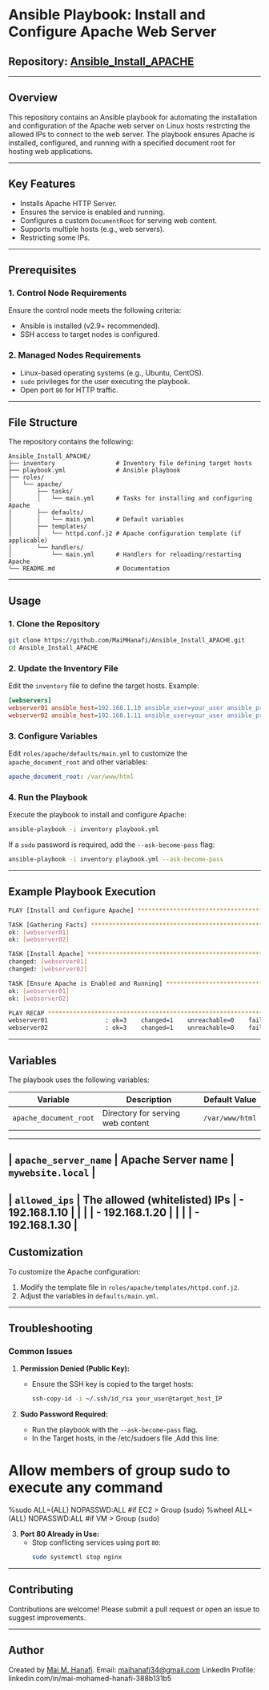 # Ansible Playbook: Install and Configure Apache Web Server

## Repository: [Ansible_Install_APACHE](https://github.com/MaiMHanafi/Ansible_Install_APACHE)

---

## Overview
This repository contains an Ansible playbook for automating the installation and configuration of the Apache web server on Linux hosts restrcting the allowed IPs to connect to the web server. The playbook ensures Apache is installed, configured, and running with a specified document root for hosting web applications.

---

## Key Features
- Installs Apache HTTP Server.
- Ensures the service is enabled and running.
- Configures a custom `DocumentRoot` for serving web content.
- Supports multiple hosts (e.g., web servers).
- Restricting some IPs.
---

## Prerequisites

### 1. Control Node Requirements
Ensure the control node meets the following criteria:
- Ansible is installed (v2.9+ recommended).
- SSH access to target nodes is configured.

### 2. Managed Nodes Requirements
- Linux-based operating systems (e.g., Ubuntu, CentOS).
- `sudo` privileges for the user executing the playbook.
- Open port `80` for HTTP traffic.

---

## File Structure
The repository contains the following:

```plaintext
Ansible_Install_APACHE/
├── inventory                 # Inventory file defining target hosts
├── playbook.yml              # Ansible playbook
├── roles/
│   └── apache/
│       ├── tasks/
│       │   └── main.yml      # Tasks for installing and configuring Apache
│       ├── defaults/
│       │   └── main.yml      # Default variables
│       ├── templates/
│       │   └── httpd.conf.j2 # Apache configuration template (if applicable)
│       └── handlers/
│           └── main.yml      # Handlers for reloading/restarting Apache
└── README.md                 # Documentation
```

---

## Usage

### 1. Clone the Repository
```bash
git clone https://github.com/MaiMHanafi/Ansible_Install_APACHE.git
cd Ansible_Install_APACHE
```

### 2. Update the Inventory File
Edit the `inventory` file to define the target hosts. Example:
```ini
[webservers]
webserver01 ansible_host=192.168.1.10 ansible_user=your_user ansible_private_key_file=~/.ssh/id_rsa
webserver02 ansible_host=192.168.1.11 ansible_user=your_user ansible_private_key_file=~/.ssh/id_rsa
```

### 3. Configure Variables
Edit `roles/apache/defaults/main.yml` to customize the `apache_document_root` and other variables:
```yaml
apache_document_root: /var/www/html
```

### 4. Run the Playbook
Execute the playbook to install and configure Apache:
```bash
ansible-playbook -i inventory playbook.yml
```

If a `sudo` password is required, add the `--ask-become-pass` flag:
```bash
ansible-playbook -i inventory playbook.yml --ask-become-pass
```

---

## Example Playbook Execution
```bash
PLAY [Install and Configure Apache] ****************************************************************************************************

TASK [Gathering Facts] *****************************************************************************************************************
ok: [webserver01]
ok: [webserver02]

TASK [Install Apache] ******************************************************************************************************************
changed: [webserver01]
changed: [webserver02]

TASK [Ensure Apache is Enabled and Running] ********************************************************************************************
ok: [webserver01]
ok: [webserver02]

PLAY RECAP *****************************************************************************************************************************
webserver01                : ok=3    changed=1    unreachable=0    failed=0    skipped=0    rescued=0    ignored=0
webserver02                : ok=3    changed=1    unreachable=0    failed=0    skipped=0    rescued=0    ignored=0
```

---

## Variables
The playbook uses the following variables:

| Variable               | Description                               | Default Value       |
|------------------------|-------------------------------------------|---------------------|
| `apache_document_root` | Directory for serving web content         | `/var/www/html`     |
--------------------------------------------------------------------------------------------
| `apache_server_name`   | Apache Server name                        |  `mywebsite.local`  |
--------------------------------------------------------------------------------------------
| `allowed_ips`          | The allowed (whitelisted) IPs             |    - 192.168.1.10   |
|                        |                                           |    - 192.168.1.20   |
|                        |                                           |    - 192.168.1.30   |
--------------------------------------------------------------------------------------------


## Customization
To customize the Apache configuration:
1. Modify the template file in `roles/apache/templates/httpd.conf.j2`.
2. Adjust the variables in `defaults/main.yml`.

---

## Troubleshooting
### Common Issues
1. **Permission Denied (Public Key):**
   - Ensure the SSH key is copied to the target hosts:
     ```bash
     ssh-copy-id -i ~/.ssh/id_rsa your_user@target_host_IP
     ```

2. **Sudo Password Required:**
   - Run the playbook with the `--ask-become-pass` flag.
   - In the Target hosts, in the /etc/sudoers file ,Add this line:
# Allow members of group sudo to execute any command
%sudo   ALL=(ALL) NOPASSWD:ALL #if EC2 > Group (sudo)
%wheel  ALL=(ALL) NOPASSWD:ALL #if VM > Group (sudo)


3. **Port 80 Already in Use:**
   - Stop conflicting services using port `80`:
     ```bash
     sudo systemctl stop nginx
     ```

---

## Contributing
Contributions are welcome! Please submit a pull request or open an issue to suggest improvements.

---


## Author
Created by [Mai M. Hanafi](https://github.com/MaiMHanafi).
Email: maihanafi34@gmail.com
LinkedIn Profile: linkedin.com/in/mai-mohamed-hanafi-388b131b5
